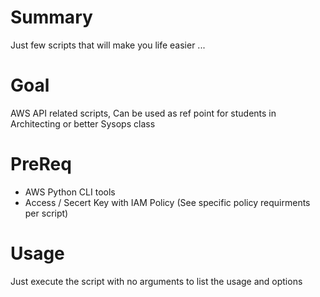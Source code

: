 Summary
=======

Just few scripts that will make you life easier ...

Goal
====

AWS API related scripts, Can be used as ref point for students in Architecting or better Sysops class

PreReq
======

  * AWS Python CLI tools
  * Access / Secert Key with IAM Policy (See specific policy requirments per script)

Usage
=====

Just execute the script with no arguments to list the usage and options 
